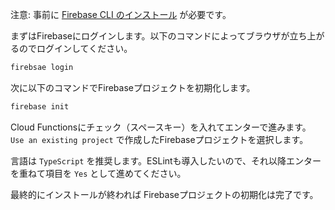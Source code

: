 注意: 事前に [Firebase CLI のインストール](https://firebase.google.com/docs/cli?hl=ja#install_the_firebase_cli) が必要です。

まずはFirebaseにログインします。以下のコマンドによってブラウザが立ち上がるのでログインしてください。

```bash
firebsae login
```

次に以下のコマンドでFirebaseプロジェクトを初期化します。

```bash
firebase init
```

Cloud Functionsにチェック（スペースキー）を入れてエンターで進みます。 `Use an existing project` で作成したFirebaseプロジェクトを選択します。

言語は `TypeScript` を推奨します。ESLintも導入したいので、それ以降エンターを重ねて項目を `Yes` として進めてください。

最終的にインストールが終われば Firebaseプロジェクトの初期化は完了です。